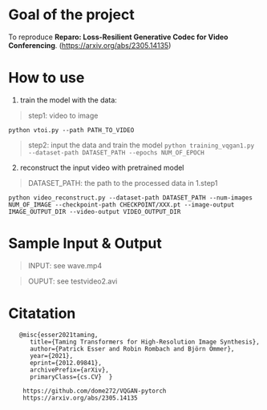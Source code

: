 #  Goal of the project
To reproduce **Reparo: Loss-Resilient Generative Codec for Video Conferencing**.
(https://arxiv.org/abs/2305.14135)

# How to use
1. train the model with the data:


> step1: video to image

`python vtoi.py --path PATH_TO_VIDEO`



> step2: input the data and train the model
> `python training_vqgan1.py --dataset-path DATASET_PATH --epochs NUM_OF_EPOCH`

2. reconstruct the input video with pretrained model

> DATASET_PATH: the path to the processed data in 1.step1

 `python video_reconstruct.py --dataset-path DATASET_PATH --num-images NUM_OF_IMAGE --checkpoint-path CHECKPOINT/XXX.pt --image-output IMAGE_OUTPUT_DIR --video-output VIDEO_OUTPUT_DIR`

# Sample Input & Output

> INPUT: 
see wave.mp4

> OUPUT: 
> see testvideo2.avi

# Citatation




       @misc{esser2021taming,
          title={Taming Transformers for High-Resolution Image Synthesis}, 
          author={Patrick Esser and Robin Rombach and Björn Ommer},
          year={2021},
          eprint={2012.09841},
          archivePrefix={arXiv},
          primaryClass={cs.CV} 	}

		https://github.com/dome272/VQGAN-pytorch
		https://arxiv.org/abs/2305.14135
